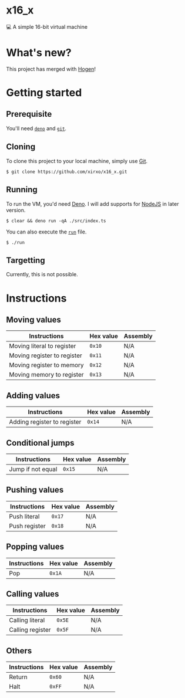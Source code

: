 # x16_x
💻 A simple 16-bit virtual machine

# What's new?
This project has merged with [Hogen](https://github.com/xirxo/Hogen 'Hogen')!

# Getting started
## Prerequisite
You'll need [`deno`](https://deno.land 'Deno') and [`git`](https://git-scm.org 'Git').

## Cloning
To clone this project to your local machine, simply use [Git](https://git-scm.org 'Git').
```
$ git clone https://github.com/xirxo/x16_x.git
```

## Running
To run the VM, you'd need [Deno](https://deno.land 'Deno'). I will add supports for [NodeJS](https://nodejs.org/ 'NodeJS') in later version.
```
$ clear && deno run -qA ./src/index.ts
```
You can also execute the [`run`](https://github.com/xirxo/x16_x/blob/main/run) file.
```
$ ./run
```

## Targetting
Currently, this is not possible.

# Instructions
## Moving values
| Instructions                | Hex value | Assembly |
|-----------------------------|-----------|----------|
| Moving literal to register  | `0x10`    | N/A      |
| Moving register to register | `0x11`    | N/A      |
| Moving register to memory   | `0x12`    | N/A      |
| Moving memory to register   | `0x13`    | N/A      |

## Adding values
| Instructions                | Hex value | Assembly |
|-----------------------------|-----------|----------|
| Adding register to register | `0x14`    | N/A      |

## Conditional jumps
| Instructions      | Hex value | Assembly |
|-------------------|-----------|----------|
| Jump if not equal | `0x15`    | N/A      |

## Pushing values
| Instructions  | Hex value | Assembly |
|---------------|-----------|----------|
| Push literal  | `0x17`    | N/A      |
| Push register | `0x18`    | N/A      |

## Popping values
| Instructions     | Hex value | Assembly |
|------------------|-----------|----------|
| Pop              | `0x1A`    | N/A      |

## Calling values
| Instructions     | Hex value | Assembly |
|------------------|-----------|----------|
| Calling literal  | `0x5E`    | N/A      |
| Calling register | `0x5F`    | N/A      |

## Others
| Instructions | Hex value | Assembly |
|--------------|-----------|----------|
| Return       | `0x60`    | N/A      |
| Halt         | `0xFF`    | N/A      |